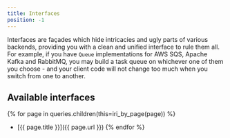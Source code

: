 ```yaml
---
title: Interfaces
position: -1
---
```


Interfaces are façades which hide intricacies and ugly parts of various backends, providing you with a clean and unified interface to rule them all. For example, if you have `Queue` implementations for AWS SQS, Apache Kafka and RabbitMQ, you may build a task queue on whichever one of them you choose - and your client code will not change too much when you switch from one to another. 

## Available interfaces

{% for page in queries.children(this=iri_by_page(page)) %}
  - [{{ page.title }}]({{ page.url }})
{% endfor %}
